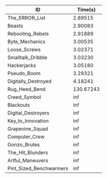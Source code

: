 |ID|Time(s)|
|-|-|
|The_ERROR_List|2.89515|
|Beasts|2.90083|
|Rebooting_Rebels|2.91889|
|Byte_Mechanics|3.00535|
|Loose_Screws|3.02371|
|Smalltalk_Dribble|3.03230|
|Hackerjacks|3.05180|
|Pseudo_Boom|3.29321|
|Digitally_Destroyed|4.18241|
|Rug_Heed_Bend|130.67243|
|Creed_Symbol|inf|
|Blackouts|inf|
|Digital_Destroyers|inf|
|Key_to_Innovation|inf|
|Grapevine_Squad|inf|
|Computer_Crew|inf|
|Gonzo_Brutes|inf|
|The_Hit_Blunders|inf|
|Artful_Maneuvers|inf|
|Pint_Sized_Benchwarmers|inf|

